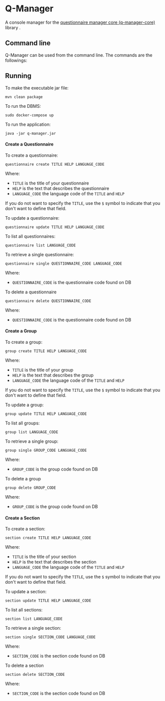 # Q-Manager
A console manager for the [questionnaire manager core (q-manager-core)](http://www.github.com) library .

## Command line
Q-Manager can be used from the command line. The commands are the followings:

## Running

To make the executable jar file:

	mvn clean package
	
To run the DBMS:
	
	sudo docker-compose up

To run the application:
	
	java -jar q-manager.jar
	
#### Create a Questionnaire
To create a questionnaire:

	questionnaire create TITLE HELP LANGUAGE_CODE

Where:
 - `TITLE` is the title of your questionnaire
 - `HELP` is the text that describes the questionnaire
 - `LANGUAGE_CODE` the language code of the `TITLE` and `HELP`

If you do not want to specify the `TITLE`, use the `$` symbol to indicate that you don't want to define that field.

To update a questionnaire:

	questionnaire update TITLE HELP LANGUAGE_CODE
	
To list all questionnaires:

	questionnaire list LANGUAGE_CODE
	
To retrieve a single questionnaire:
	
	questionnaire single QUESTIONNAIRE_CODE LANGUAGE_CODE	
	
Where:
 - `QUESTIONNAIRE_CODE` is the questionnaire code found on DB		
	
To delete a questionnaire
	
	questionnaire delete QUESTIONNAIRE_CODE	
	
Where:
 - `QUESTIONNAIRE_CODE` is the questionnaire code found on DB	
 
#### Create a Group
To create a group:

	group create TITLE HELP LANGUAGE_CODE

Where:
 - `TITLE` is the title of your group
 - `HELP` is the text that describes the group
 - `LANGUAGE_CODE` the language code of the `TITLE` and `HELP`

If you do not want to specify the `TITLE`, use the `$` symbol to indicate that you don't want to define that field.

To update a group:

	group update TITLE HELP LANGUAGE_CODE
	
To list all groups:

	group list LANGUAGE_CODE
	
To retrieve a single group:
	
	group single GROUP_CODE LANGUAGE_CODE	
	
Where:
 - `GROUP_CODE` is the group code found on DB		
	
To delete a group
	
	group delete GROUP_CODE	
	
Where:
 - `GROUP_CODE` is the group code found on DB	 
 
#### Create a Section
To create a section:

	section create TITLE HELP LANGUAGE_CODE

Where:
 - `TITLE` is the title of your section
 - `HELP` is the text that describes the section
 - `LANGUAGE_CODE` the language code of the `TITLE` and `HELP`

If you do not want to specify the `TITLE`, use the `$` symbol to indicate that you don't want to define that field.

To update a section:

	section update TITLE HELP LANGUAGE_CODE
	
To list all sections:

	section list LANGUAGE_CODE
	
To retrieve a single section:
	
	section single SECTION_CODE LANGUAGE_CODE	
	
Where:
 - `SECTION_CODE` is the section code found on DB			
	
To delete a section
	
	section delete SECTION_CODE	
	
Where:
 - `SECTION_CODE` is the section code found on DB	  